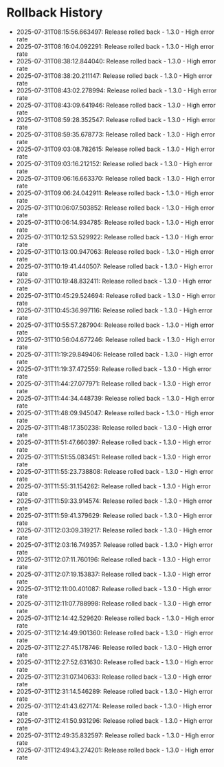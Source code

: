 # Rollback History

- 2025-07-31T08:15:56.663497: Release rolled back - 1.3.0 - High error rate
- 2025-07-31T08:16:04.092291: Release rolled back - 1.3.0 - High error rate
- 2025-07-31T08:38:12.844040: Release rolled back - 1.3.0 - High error rate
- 2025-07-31T08:38:20.211147: Release rolled back - 1.3.0 - High error rate
- 2025-07-31T08:43:02.278994: Release rolled back - 1.3.0 - High error rate
- 2025-07-31T08:43:09.641946: Release rolled back - 1.3.0 - High error rate
- 2025-07-31T08:59:28.352547: Release rolled back - 1.3.0 - High error rate
- 2025-07-31T08:59:35.678773: Release rolled back - 1.3.0 - High error rate
- 2025-07-31T09:03:08.782615: Release rolled back - 1.3.0 - High error rate
- 2025-07-31T09:03:16.212152: Release rolled back - 1.3.0 - High error rate
- 2025-07-31T09:06:16.663370: Release rolled back - 1.3.0 - High error rate
- 2025-07-31T09:06:24.042911: Release rolled back - 1.3.0 - High error rate
- 2025-07-31T10:06:07.503852: Release rolled back - 1.3.0 - High error rate
- 2025-07-31T10:06:14.934785: Release rolled back - 1.3.0 - High error rate
- 2025-07-31T10:12:53.529922: Release rolled back - 1.3.0 - High error rate
- 2025-07-31T10:13:00.947063: Release rolled back - 1.3.0 - High error rate
- 2025-07-31T10:19:41.440507: Release rolled back - 1.3.0 - High error rate
- 2025-07-31T10:19:48.832411: Release rolled back - 1.3.0 - High error rate
- 2025-07-31T10:45:29.524694: Release rolled back - 1.3.0 - High error rate
- 2025-07-31T10:45:36.997116: Release rolled back - 1.3.0 - High error rate
- 2025-07-31T10:55:57.287904: Release rolled back - 1.3.0 - High error rate
- 2025-07-31T10:56:04.677246: Release rolled back - 1.3.0 - High error rate
- 2025-07-31T11:19:29.849406: Release rolled back - 1.3.0 - High error rate
- 2025-07-31T11:19:37.472559: Release rolled back - 1.3.0 - High error rate
- 2025-07-31T11:44:27.077971: Release rolled back - 1.3.0 - High error rate
- 2025-07-31T11:44:34.448739: Release rolled back - 1.3.0 - High error rate
- 2025-07-31T11:48:09.945047: Release rolled back - 1.3.0 - High error rate
- 2025-07-31T11:48:17.350238: Release rolled back - 1.3.0 - High error rate
- 2025-07-31T11:51:47.660397: Release rolled back - 1.3.0 - High error rate
- 2025-07-31T11:51:55.083451: Release rolled back - 1.3.0 - High error rate
- 2025-07-31T11:55:23.738808: Release rolled back - 1.3.0 - High error rate
- 2025-07-31T11:55:31.154262: Release rolled back - 1.3.0 - High error rate
- 2025-07-31T11:59:33.914574: Release rolled back - 1.3.0 - High error rate
- 2025-07-31T11:59:41.379629: Release rolled back - 1.3.0 - High error rate
- 2025-07-31T12:03:09.319217: Release rolled back - 1.3.0 - High error rate
- 2025-07-31T12:03:16.749357: Release rolled back - 1.3.0 - High error rate
- 2025-07-31T12:07:11.760196: Release rolled back - 1.3.0 - High error rate
- 2025-07-31T12:07:19.153837: Release rolled back - 1.3.0 - High error rate
- 2025-07-31T12:11:00.401087: Release rolled back - 1.3.0 - High error rate
- 2025-07-31T12:11:07.788998: Release rolled back - 1.3.0 - High error rate
- 2025-07-31T12:14:42.529620: Release rolled back - 1.3.0 - High error rate
- 2025-07-31T12:14:49.901360: Release rolled back - 1.3.0 - High error rate
- 2025-07-31T12:27:45.178746: Release rolled back - 1.3.0 - High error rate
- 2025-07-31T12:27:52.631630: Release rolled back - 1.3.0 - High error rate
- 2025-07-31T12:31:07.140633: Release rolled back - 1.3.0 - High error rate
- 2025-07-31T12:31:14.546289: Release rolled back - 1.3.0 - High error rate
- 2025-07-31T12:41:43.627174: Release rolled back - 1.3.0 - High error rate
- 2025-07-31T12:41:50.931296: Release rolled back - 1.3.0 - High error rate
- 2025-07-31T12:49:35.832597: Release rolled back - 1.3.0 - High error rate
- 2025-07-31T12:49:43.274201: Release rolled back - 1.3.0 - High error rate
